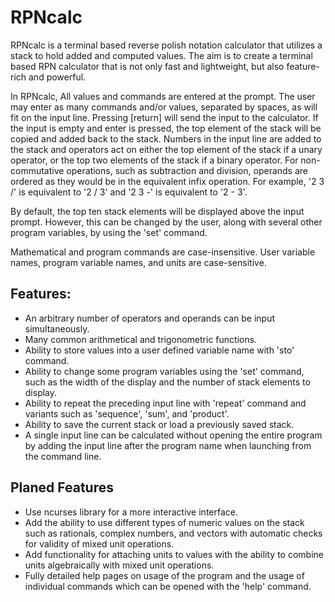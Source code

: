 # RPNcalc

RPNcalc is a terminal based reverse polish notation calculator that utilizes a stack to hold added and computed values. The aim is to create a terminal based RPN calculator that is not only fast and lightweight, but also feature-rich and powerful.  


In RPNcalc, All values and commands are entered at the prompt. The user may enter as many commands and/or values, separated by spaces, as will fit on the input line. Pressing [return] will send the input to the calculator. If the input is empty and enter is pressed, the top element of the stack will be copied and added back to the stack. Numbers in the input line are added to the stack and operators act on either the top element of the stack if a unary operator, or the top two elements of the stack if a binary operator. For non-commutative operations, such as subtraction and division, operands are ordered as they would be in the equivalent infix operation. For example, '2 3 /' is equivalent to '2 / 3' and '2 3 -' is equivalent to '2 - 3'.

 
By default, the top ten stack elements will be displayed above the input prompt. However, this can be changed by the user, along with several other program variables, by using the 'set' command.  

Mathematical and program commands are case-insensitive. User variable names, program variable names, and units are case-sensitive. 


## Features:
* An arbitrary number of operators and operands can be input simultaneously. 
* Many common arithmetical and trigonometric  functions.
* Ability to store values into a user defined variable name with 'sto' command. 
* Ability to change some program variables using the 'set' command, such as the width of the display and the number of stack elements to display.
* Ability to repeat the preceding input line with 'repeat' command and variants such as 'sequence', 'sum', and 'product'. 
* Ability to save the current stack or load a previously saved stack.
* A single input line can be calculated without opening the entire program by adding the input line after the program name when launching from the command line.


## Planed Features 
* Use ncurses library for a more interactive interface.
* Add the ability to use different types of numeric values on the stack such as
  rationals, complex numbers, and vectors with automatic checks for validity of
mixed unit operations. 
* Add functionality for attaching units to values with the ability to combine units algebraically with mixed unit operations. 
* Fully detailed help pages on usage of the program and the usage of individual
  commands which can be opened with the 'help' command. 
